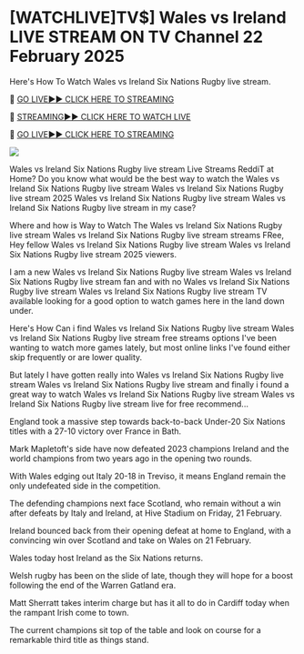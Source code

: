 # [WATCHLIVE]TV$] Wales vs Ireland LIVE STREAM ON TV Channel 22 February 2025
Here's How To Watch Wales vs Ireland Six Nations Rugby live stream.

🔴 [GO LIVE►► CLICK HERE TO STREAMING](https://theshowandsportsultrahdlive.blogspot.com/)

🔴 [STREAMING►► CLICK HERE TO WATCH LIVE](https://theshowandsportsultrahdlive.blogspot.com/)

🔴 [GO LIVE►► CLICK HERE TO STREAMING](https://theshowandsportsultrahdlive.blogspot.com/)

<a href="https://theshowandsportsultrahdlive.blogspot.com/"><img src="https://camo.githubusercontent.com/fba2f80cc16cb7cee92a7b75e9351357b2314df93a82e6b963b2992db1bc504d/68747470733a2f2f65743230736c616d2e6e65742f77702d636f6e74656e742f75706c6f6164732f323031392f31312f4372696348442d4c6976652d437269636b65742d53747265616d696e672d2545322538302539332d57617463682d4c6976652d437269636b65742d4f6e6c696e652d546f6461792e706e67"></a>

 Wales vs Ireland Six Nations Rugby live stream Live Streams ReddiT at Home? Do you know what would be the best way to watch the Wales vs Ireland Six Nations Rugby live stream Wales vs Ireland Six Nations Rugby live stream 2025 Wales vs Ireland Six Nations Rugby live stream Wales vs Ireland Six Nations Rugby live stream in my case? 

Where and how is Way to Watch The Wales vs Ireland Six Nations Rugby live stream Wales vs Ireland Six Nations Rugby live stream streams FRee, Hey fellow Wales vs Ireland Six Nations Rugby live stream Wales vs Ireland Six Nations Rugby live stream 2025 viewers. 

I am a new Wales vs Ireland Six Nations Rugby live stream Wales vs Ireland Six Nations Rugby live stream fan and with no Wales vs Ireland Six Nations Rugby live stream Wales vs Ireland Six Nations Rugby live stream TV available looking for a good option to watch games here in the land down under.

 Here's How Can i find Wales vs Ireland Six Nations Rugby live stream Wales vs Ireland Six Nations Rugby live stream free streams options I've been wanting to watch more games lately, but most online links I've found either skip frequently or are lower quality. 

But lately I have gotten really into Wales vs Ireland Six Nations Rugby live stream Wales vs Ireland Six Nations Rugby live stream and finally i found a great way to watch Wales vs Ireland Six Nations Rugby live stream Wales vs Ireland Six Nations Rugby live stream live for free recommend...

England took a massive step towards back-to-back Under-20 Six Nations titles with a 27-10 victory over France in Bath.

Mark Mapletoft's side have now defeated 2023 champions Ireland and the world champions from two years ago in the opening two rounds.

With Wales edging out Italy 20-18 in Treviso, it means England remain the only undefeated side in the competition.

The defending champions next face Scotland, who remain without a win after defeats by Italy and Ireland, at Hive Stadium on Friday, 21 February.

Ireland bounced back from their opening defeat at home to England, with a convincing win over Scotland and take on Wales on 21 February.

Wales today host Ireland as the Six Nations returns.

Welsh rugby has been on the slide of late, though they will hope for a boost following the end of the Warren Gatland era.

Matt Sherratt takes interim charge but has it all to do in Cardiff today when the rampant Irish come to town.

The current champions sit top of the table and look on course for a remarkable third title as things stand.
